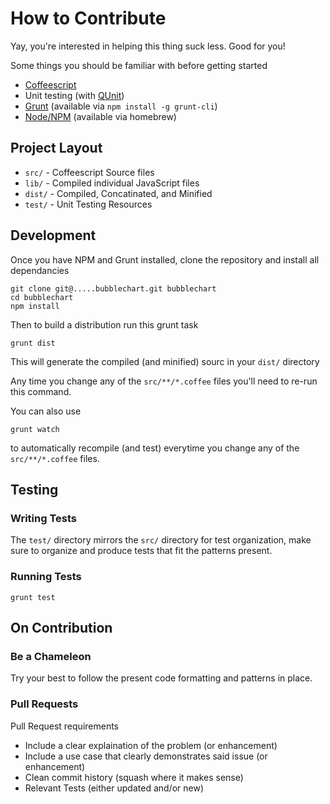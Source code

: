 # How to Contribute

Yay, you're interested in helping this thing suck less.  Good for you!

Some things you should be familiar with before getting started

  - [Coffeescript](http://coffeescript.org/)
  - Unit testing (with [QUnit](http://qunitjs.com))
  - [Grunt](http://gruntjs.org) (available via `npm install -g grunt-cli`)
  - [Node/NPM](https://npmjs.org/) (available via homebrew)

## Project Layout

  - `src/`  - Coffeescript Source files
  - `lib/`  - Compiled individual JavaScript files
  - `dist/` - Compiled, Concatinated, and Minified
  - `test/` - Unit Testing Resources


## Development

Once you have NPM and Grunt installed, clone the repository and install all dependancies

    git clone git@.....bubblechart.git bubblechart
    cd bubblechart
    npm install

Then to build a distribution run this grunt task

    grunt dist

This will generate the compiled (and minified) sourc in your `dist/` directory

Any time you change any of the `src/**/*.coffee` files you'll
need to re-run this command.

You can also use

    grunt watch

to automatically recompile (and test) everytime you
change any of the `src/**/*.coffee` files.

## Testing

### Writing Tests

The `test/` directory mirrors the `src/` directory for test organization, make
sure to organize and produce tests that fit the patterns present.

### Running Tests

    grunt test

## On Contribution

### Be a Chameleon

Try your best to follow the present code formatting and patterns in place.

### Pull Requests

Pull Request requirements

  - Include a clear explaination of the problem (or enhancement)
  - Include a use case that clearly demonstrates said issue (or enhancement)
  - Clean commit history (squash where it makes sense)
  - Relevant Tests (either updated and/or new)
